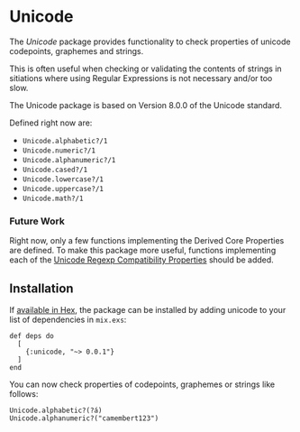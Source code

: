 # Unicode

The _Unicode_ package provides functionality to check properties of unicode codepoints, graphemes and strings.

This is often useful when checking or validating the contents of strings in sitiations where using Regular Expressions is not necessary and/or too slow. 

The Unicode package is based on Version 8.0.0 of the Unicode standard.

Defined right now are:

- `Unicode.alphabetic?/1`
- `Unicode.numeric?/1`
- `Unicode.alphanumeric?/1`
- `Unicode.cased?/1`
- `Unicode.lowercase?/1`
- `Unicode.uppercase?/1`
- `Unicode.math?/1`


### Future Work

Right now, only a few functions implementing the Derived Core Properties are defined. To make this package more useful, functions implementing each of the [Unicode Regexp Compatibility Properties](http://www.unicode.org/reports/tr18/#Compatibility_Properties) should be added.



## Installation

If [available in Hex](https://hex.pm/docs/publish), the package can be installed by adding unicode to your list of dependencies in `mix.exs`:

    def deps do
      [
        {:unicode, "~> 0.0.1"}
      ]
    end

You can now check properties of codepoints, graphemes or strings like follows:

    Unicode.alphabetic?(?á)
    Unicode.alphanumeric?("camembert123")
